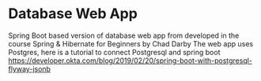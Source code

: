 # Database Web App
Spring Boot based version of database web app from developed in the course Spring &amp; Hibernate for Beginners by Chad Darby
The web app uses Postgres, here is a tutorial to connect Postgresql and spring boot https://developer.okta.com/blog/2019/02/20/spring-boot-with-postgresql-flyway-jsonb
